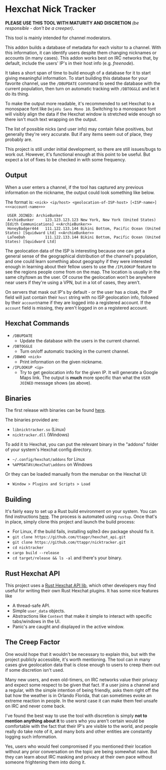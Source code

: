 
# Hexchat Nick Tracker

**PLEASE USE THIS TOOL WITH MATURITY AND DISCRETION**
*(be responsible - don't be a creeper)***.**

This tool is mainly intended for channel moderators.

This addon builds a database of metadata for each visitor to a channel. With 
this information, it can identify users despite them changing nicknames or
accounts (in many cases). This addon works best on IRC networks that, by 
default, include the users' IP's in their host info (e.g. *freenode*).

It takes a short span of time to build enough of a database for it to start
giving meaningful information. To start building this database for your
favorite channel, use the `/DBUPDATE` command to seed the database with the
current population, then turn on automatic tracking with `/DBTOGGLE` and let
it do its thing.

To make the output more readable, it's recommended to set Hexchat to a
monospace font like `DejaVu Sans Mono 10`. Switching to a monospace font will
visibly align the data if the Hexchat window is stretched wide enough so 
there isn't much text wrapping on the output.

The list of possible nicks (and user info) may contain false positives, but
generally they're very accurate. But if any items seem out of place, they 
probably are.

This project is still under initial development, so there are still issues/bugs
to work out. However, it's functional enough at this point to be useful. But
expect a lot of fixes to be checked in with some frequency.

## Output

When a user enters a channel, if the tool has captured any previous information
on the nickname, the output could look something like below. 

The format is: `<nick> <ip/host> <geolocation-of-ISP-host> [<ISP-name>] <<<account-name>>>`

```
 USER JOINED: ArchieBunker
 ArchieBunker     123.123.123.123 New York, New York (United States) [Edith Communications] <<ArchieBunker>>
 HoneyBadger444   111.122.133.144 Bikini Bottom, Pacific Ocean (United States) [Squidward Ltd] <<ArchieBunker>>
 LaTeeDah         111.122.133.144 Bikini Bottom, Pacific Ocean (United States) [Squidward Ltd]
```

The geolocation data of the ISP is interesting because one can get a
general sense of the geographical distribution of the channel's population,
and one could learn something about geography if they were interested enough
in learning about their fellow users to use the `/IPLOOKUP` feature to see the
regions people come from on the map. The location is usually in the same
city/town as the user. Of course the geolocation won't be anywhere near users
if they're using a VPN, but in a lot of cases, they aren't.

On servers that mask out IP's by default - or the user has a cloak, the IP 
field will just contain their `host` string with no ISP geolocation info, 
followed by their `account`name if they are logged into a registered account.
If the `account` field is missing, they aren't logged in on a registered
account.

## Hexchat Commands
* `/DBUPDATE` 
    * Update the database with the users in the current channel.
* `/DBTOGGLE`
    * Turn on/off automatic tracking in the current channel.
* `/DBWHO <nick>`
    * Print information on the given nickname.
* `/IPLOOKUP <ip>` 
    * Try to get geolocation info for the given IP. It will generate a Google
      Maps link. The output is **much** more specific than what the 
      `USER JOINED` message shows (as above).
      
## Binaries
The first release with binaries can be found [here](https://github.com/ttappr/nicktracker/releases/tag/nicktracker-v0.1.0).

The binaries provided are:
* `libnicktracker.so`    (Linux)
* `nicktracker.dll`      (Windows)

To add it to Hexchat, you can put the relevant binary in the "addons" 
folder of your system's Hexchat config directory.
* `~/.config/hexchat/addons` for Linux
* `%APPDATA%\HexChat\addons` on Windows

Or they can be loaded manually from the menubar on the Hexchat UI:
* `Window > Plugins and Scripts > Load`

## Building
It's fairly easy to set up a Rust build environment on your system. You can find
instructions [here](https://www.rust-lang.org/learn/get-started). The process
is automated using `rustup`. Once that's in place, simply clone this project 
and launch the build process:
* For Linux, if the build fails, installing sqlite3 dev package should fix it.
* `git clone https://github.com/ttappr/hexchat_api.git`
* `git clone https://github.com/ttappr/nicktracker.git`
* `cd nicktracker`
* `cargo build --release`
* `cd target/release && ls -al` and there's your binary.

## Rust Hexchat API
This project uses a 
[Rust Hexchat API lib](https://github.com/ttappr/hexchat_api), 
which other developers may find useful for writing their own Rust Hexchat 
plugins. It has some nice features like
* A thread-safe API.
* Simple `user_data` objects.
* Abstractions like `Context` that make it simple to interact with specific 
  tabs/windows in the UI.
* Panic's are caught and displayed in the active window.

## The Creep Factor

One would hope that it wouldn't be necessary to explain this, but with the 
project publicly accessible, it's worth mentioning. The tool can in many
cases give geolocation data that is close enough to users to creep them out
if some discretion isn't used.

Many new users, and even old-timers, on IRC networks value their privacy and
expect some respect to be given that fact. If a user joins a channel and 
a regular, with the simple intention of being friendly, asks them right off the
bat how the weather is in Orlando Florida, that can sometimes evoke an extreme
reaction in people. In the worst case it can make them feel unsafe on
IRC and never come back.

I've found the best way to use the tool with discretion is simply **not to 
mention anything about it** to users who you aren't certain would be comfortable
with the fact that their IP's are visible to the world, and people really do take
note of it, and many bots and other entities are constantly logging such 
information.

Yes, users who would feel compromised if you mentioned their location without
any prior conversation on the topic are being somewhat naive. But they can learn
about IRC masking and privacy at their own pace without someone frightening them 
into doing it.






